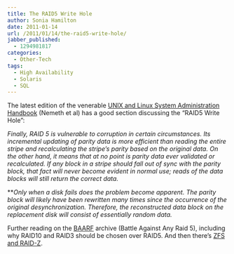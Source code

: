 ```yaml
---
title: The RAID5 Write Hole
author: Sonia Hamilton
date: 2011-01-14
url: /2011/01/14/the-raid5-write-hole/
jabber_published:
  - 1294981817
categories:
  - Other-Tech
tags:
  - High Availability
  - Solaris
  - SQL
---
```

The latest edition of the venerable [UNIX and Linux System Administration Handbook][1] (Nemeth et al) has a good section discussing the &#8220;RAID5 Write Hole&#8221;:

*Finally, RAID 5 is vulnerable to corruption in certain circumstances. Its incremental updating of parity data is more efficient than reading the entire stripe and recalculating the stripe’s parity based on the original data. On the other hand, it means that at no point is parity data ever validated or recalculated. If any block in a stripe should fall out of sync with the parity block, that fact will never become evident in normal use; reads of the data blocks will still return the correct data.*

***Only when a disk fails does the problem become apparent. The parity block will likely have been rewritten many times since the occurrence of the original desynchronization. Therefore, the reconstructed data block on the replacement disk will consist of essentially random data.*

Further reading on the [BAARF][2] archive (Battle Against Any Raid 5), including why RAID10 and RAID3 should be chosen over RAID5. And then there&#8217;s [ZFS and RAID-Z][3].

 [1]: http://www.amazon.com/UNIX-Linux-System-Administration-Handbook/dp/0131480057/ref=sr_1_1?s=books&ie=UTF8&qid=1294981909&sr=1-1
 [2]: http://www.miracleas.com/BAARF/BAARF2.html
 [3]: http://blogs.sun.com/bonwick/entry/raid_z

